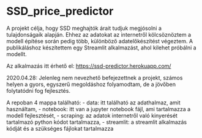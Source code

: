 # SSD_price_predictor
A projekt célja, hogy SSD meghajtók árait tudjuk megjósolni a tulajdonságaik alapján. Ehhez az adatokat az internetről kölcsöznöztem a modell építése során pedig több, különböző adatelőkészítést végeztem. A publikáláshoz készítettem egy Streamlit alkalmazást, ahol kilehet próbálni a modellt.

Az alkalmazás itt érhető el: https://ssd-predictor.herokuapp.com/

2020.04.28:
Jelenleg nem nevezhető befejezettnek a projekt, számos helyen a gyors, egyszerű megoldáshoz folyamodtam, de a jövőben folytatódni fog fejlesztés.

A repoban 4 mappa található: - data: itt található az adathalmaz, amit használtam, - notebook: itt van a jupyter notebook fájl, ami tartalmazza a modell fejlesztését, - scraping: az adatok internetről való kinyerését tartalmazó python kódot tartalmazza, - streamlit: a streamlit alkalmazás kódját és a szükséges fájlokat tartalmazza
